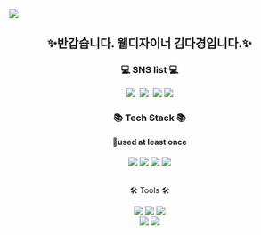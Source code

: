 <img src="https://capsule-render.vercel.app/api?type=waving&color=gradient&height=300&section=header&text=capsule%20render&fontSize=90" align="center"/>
<h2 align="center">✨반갑습니다. 웹디자이너 김다경입니다.✨ </h2>



<h3 align="center">💻 SNS list 💻</h3>
<p align="center">
  <img src="https://img.shields.io/badge/Blog-03C75A?style=flat-square&logo=naver&logoColor=white"/>&nbsp
  <img src="https://img.shields.io/badge/Instagram-A81C7D?style=flat-square&logo=Instagram&logoColor=white"/>&nbsp
  <img src="https://img.shields.io/badge/Gmail-d14836?style=flat-square&logo=Gmail&logoColor=white"/>
  <img src="https://img.shields.io/badge/kakao-FFCD00?style=flat-square&logo=KakaoTalk&logoColor=white"/>
</p>
<h3 align="center"> 📚 Tech Stack 📚</h3>
  <div align="center">
    <h4 align="center"> 🌈used at least once</h4>
        <img src="https://img.shields.io/badge/HTML5-FF9900?style=flat&logo=HTML5&logoColor=white" />
        <img src="https://img.shields.io/badge/CSS3-1B6AC6?style=flat&logo=CSS3&logoColor=white" />
        <img src="https://img.shields.io/badge/JavaScript-F8DC75?style=flat&logo=JavaScript&logoColor=white" />
        <img src="https://img.shields.io/badge/jQuery-1B6AC6?style=flat&logo=jQuery&logoColor=white" />
  </div>
  <br>
  <div align=center>
    <p>🛠 Tools 🛠</p>
  </div>
  <div align=center>
      <img src="https://img.shields.io/badge/Eclipse%20IDE-683D87?style=flat&logo=EclipseIDE&logoColor=white" />
      <img src="https://img.shields.io/badge/IntelliJ IDEA-000000?style=flat-square&logo=IntelliJ IDEA&logoColor=white"/>
      <img src="https://img.shields.io/badge/Visual%20Studio%20Code-148EFF?style=flat&logo=VisualStudioCode&logoColor=white" />
      <br>
      <img src="https://img.shields.io/badge/Tomcat-F8DC75?style=flat&logo=ApacheTomcat&logoColor=white" />
      <img src="https://img.shields.io/badge/GitHub-181717?style=flat&logo=GitHub&logoColor=white" />
  </div>




<!--
**ddaxang/ddaxang** is a ✨ _special_ ✨ repository because its `README.md` (this file) appears on your GitHub profile.👋

Here are some ideas to get you started:

- 🔭 I’m currently working on ...
- 🌱 I’m currently learning ...
- 👯 I’m looking to collaborate on ...
- 🤔 I’m looking for help with ...
- 💬 Ask me about ...
- 📫 How to reach me: ...
- 😄 Pronouns: ...
- ⚡ Fun fact: ...
-->
